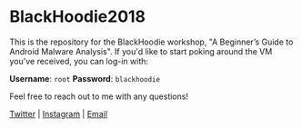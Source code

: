# BlackHoodie2018

This is the repository for the BlackHoodie workshop, "A Beginner’s Guide to Android Malware Analysis". If you'd like to start poking around the VM you've received, you can log-in with:

**Username**: `root`
**Password**: `blackhoodie`

Feel free to reach out to me with any questions! 

[Twitter](http://twitter.com/chmodxx_) | [Instagram](http://instagram.com/chmodxx) | [Email](mailto:hello@chmodxx.net)


